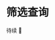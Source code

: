# 筛选查询

待续 🐸

<!-- ## 批量查询

当需要从模型中按条件查询时，我们可以使用 [Dexie](https://dexie.org/docs/Table/Table) 来以链式调用的语法编写查询条件：

```js
// 查询 id 小于 5 的便签
console.log(
  await noteModel.getResults(
    // query() 函数返回一个 [Dexie Table 对象](https://dexie.org/docs/Table/Table)
    noteModel
      .query()
      .where("id")
      .below(5)
  )
);
```

我们更推荐将查询写在模型内部，以便实现代码的复用。

```js
// /models/noteModel.js
export default new class Config extends model {
    ...

    getIdBelow5Results() {
        return this.getResults(this.query().where('id').below(5));
    }
};

// 使用时
await noteModel.getIdBelow5Results();
```

查询条件可以非常强大：

```js
this.getResults(
  this.query()
    .where("age")
    .between(20, 25)
    .offset(150)
    .limit(25)
);
```

## 单个查询

如果查询的结果只有一个，那么请用 `getResult` 而不是 `getResults` 函数：

```js
this.getResult(
  this.query()
    .where("age")
    .equals(1)
    .first()
);
```

## 获取模型全部数据

```js
console.log(await noteModel.all());
```

## 全文搜索

待续 -->

